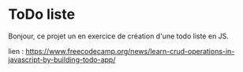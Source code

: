 # ToDo liste
Bonjour, ce projet un en exercice de création d'une todo liste en JS.

lien : https://www.freecodecamp.org/news/learn-crud-operations-in-javascript-by-building-todo-app/